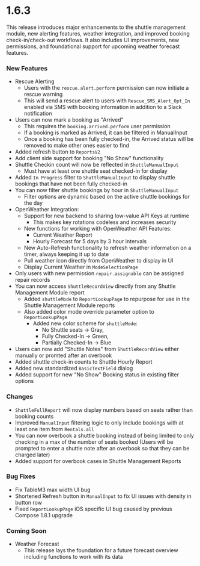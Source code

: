 # 1.6.3
This release introduces major enhancements to the shuttle management module, new alerting features, weather integration, and improved booking check-in/check-out workflows. It also includes UI improvements, new permissions, and foundational support for upcoming weather forecast features.

### New Features
- Rescue Alerting
    - Users with the `rescue.alert.perform` permission can now initiate a rescue warning
    - This will send a rescue alert to users with `Rescue_SMS_Alert_Opt_In` enabled via SMS with booking information in addition to a Slack notification
- Users can now mark a booking as "Arrived"
    - This requires the `booking.arrived.perform` user permission
    - If a booking is marked as Arrived, it can be filtered in ManualInput
    - Once a booking has been fully checked-in, the Arrived status will be removed to make other ones easier to find
- Added refresh button to `ReportsV2`
- Add client side support for booking "No Show" functionality
- Shuttle Checkin count will now be reflected in `ShuttleManualInput`
    - Must have at least one shuttle seat checked-in for display
- Added `In Progress` filter to `ShuttleManualInput` to display shuttle bookings that have not been fully checked-in
- You can now filter shuttle bookings by hour in `ShuttleManualInput`
    - Filter options are dynamic based on the active shuttle bookings for the day
- OpenWeather Integration:
    - Support for new backend to sharing low-value API Keys at runtime
        - This makes key rotations codeless and increases security
    - New functions for working with OpenWeather API Features:
        - Current Weather Report
        - Hourly Forecast for 5 days by 3 hour intervals
    - New Auto-Refresh functionality to refresh weather information on a timer, always keeping it up to date
    - Pull weather icon directly from OpenWeather to display in UI
    - Display Current Weather in `ModeSelectionPage`
- Only users with new permission `repair.assignable` can be assigned repair records
- You can now access `ShuttleRecordView` directly from any Shuttle Management Module report
    - Added `shuttleMode` to `ReportLookupPage` to repurpose for use in the Shuttle Management Module reports
    - Also added color mode override parameter option to `ReportLookupPage`
        - Added new color scheme for `shuttleMode`:
            - No Shuttle seats -> Gray,
            - Fully Checked-In -> Green, 
            - Partially Checked-In -> Blue
- Users can now add "Shuttle Notes" from `ShuttleRecordView` either manually or promted after an overbook
- Added shuttle check-in counts to Shuttle Hourly Report
- Added new standardized `BasicTextField` dialog
- Added support for new "No Show" Booking status in existing filter options 

### Changes
- `ShuttleFullReport` will now display numbers based on seats rather than booking counts
- Improved `ManualInput` filtering logic to only include bookings with at least one item from `Rentals.all`
- You can now overbook a shuttle booking instead of being limited to only checking in a max of the number of seats booked (Users will be prompted to enter a shuttle note after an overbook so that they can be charged later)
- Added support for overbook cases in Shuttle Management Reports

### Bug Fixes
- Fix TableM3 max width UI bug
- Shortened Refresh button in `ManualInput` to fix UI issues with density in button row
- Fixed `ReportLookupPage` iOS specific UI bug caused by previous Compose 1.8.1 upgrade

### Coming Soon
- Weather Forecast
    - This release lays the foundation for a future forecast overview including functions to work with its data